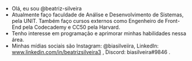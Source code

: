 - Olá, eu sou @beatriz-silveira
- Atualmente faço faculdade de Análise e Desenvolvimento de Sistemas, pela UNIT. Também faço cursos externos como Engenheiro de Front-End pela Codecademy e CC50 pela Harvard.
-  Tenho interesse em programação e aprimorar minhas habilidades nessa área.
-  Minhas mídias sociais são Instagram: @biasilveiira, LinkedIn: www.linkedin.com/in/beatrizsilveira3 , Discord: biasilveira#9846 .

